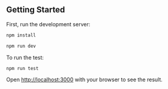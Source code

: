 ## Getting Started

First, run the development server:

```bash
npm install

npm run dev

```

To run the test:

```bash
npm run test

```

Open [http://localhost:3000](http://localhost:3000) with your browser to see the result.
